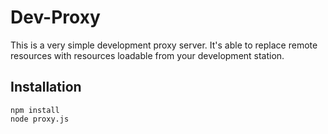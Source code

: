 # Dev-Proxy

This is a very simple development proxy server. It's able to replace remote resources with resources loadable from your development station.

## Installation

    npm install
    node proxy.js

